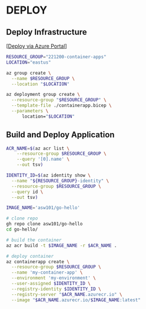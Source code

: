 # DEPLOY

## Deploy Infrastructure

[[Deploy via Azure Portal](https://portal.azure.com/#create/Microsoft.Template/uri/https%3A%2F%2Fraw.githubusercontent.com%2FAzure-Samples%2Fazure-opensource-labs%2Fmain%2Fcloud-native%2Fcontainerapps-bicep%2Fcontainerapp.json)]

```bash
RESOURCE_GROUP="221200-container-apps"
LOCATION="eastus"

az group create \
  --name $RESOURCE_GROUP \
  --location "$LOCATION"

az deployment group create \
  --resource-group "$RESOURCE_GROUP" \
  --template-file ./containerapp.bicep \
  --parameters \
      location="$LOCATION"
```

## Build and Deploy Application

```bash
ACR_NAME=$(az acr list \
    --resource-group $RESOURCE_GROUP \
    --query '[0].name' \
    --out tsv)

IDENTITY_ID=$(az identity show \
  --name "${RESOURCE_GROUP}-identity" \
  --resource-group $RESOURCE_GROUP \
  --query id \
  --out tsv)

IMAGE_NAME='asw101/go-hello'

# clone repo
gh repo clone asw101/go-hello
cd go-hello/

# build the container
az acr build -t $IMAGE_NAME -r $ACR_NAME .

# deploy container
az containerapp create \
  --resource-group $RESOURCE_GROUP \
  --name 'my-container-app' \
  --environment 'my-environment' \
  --user-assigned $IDENTITY_ID \
  --registry-identity $IDENTITY_ID \
  --registry-server "$ACR_NAME.azurecr.io" \
  --image "$ACR_NAME.azurecr.io/$IMAGE_NAME:latest"
```
